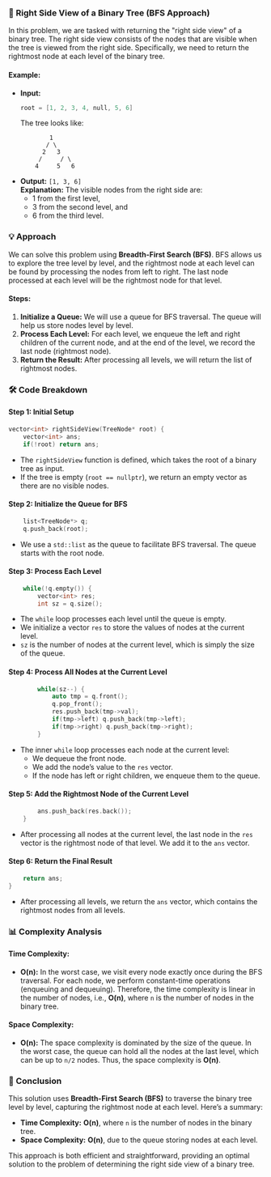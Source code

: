 ### 🌟 Right Side View of a Binary Tree (BFS Approach)

In this problem, we are tasked with returning the "right side view" of a binary tree. The right side view consists of the nodes that are visible when the tree is viewed from the right side. Specifically, we need to return the rightmost node at each level of the binary tree.

#### Example:
- **Input:**  
  ```cpp
  root = [1, 2, 3, 4, null, 5, 6]
  ```
  The tree looks like:
  ```
          1
         / \
        2   3
       /     / \
      4     5   6
  ```
- **Output:** `[1, 3, 6]`  
  **Explanation:** The visible nodes from the right side are:
  - 1 from the first level,
  - 3 from the second level, and
  - 6 from the third level.

### 💡 Approach

We can solve this problem using **Breadth-First Search (BFS)**. BFS allows us to explore the tree level by level, and the rightmost node at each level can be found by processing the nodes from left to right. The last node processed at each level will be the rightmost node for that level.

#### Steps:
1. **Initialize a Queue:** We will use a queue for BFS traversal. The queue will help us store nodes level by level.
2. **Process Each Level:** For each level, we enqueue the left and right children of the current node, and at the end of the level, we record the last node (rightmost node).
3. **Return the Result:** After processing all levels, we will return the list of rightmost nodes.

### 🛠 Code Breakdown

#### Step 1: Initial Setup
```cpp
vector<int> rightSideView(TreeNode* root) {
    vector<int> ans;
    if(!root) return ans;
```
- The `rightSideView` function is defined, which takes the root of a binary tree as input.
- If the tree is empty (`root == nullptr`), we return an empty vector as there are no visible nodes.

#### Step 2: Initialize the Queue for BFS
```cpp
    list<TreeNode*> q;
    q.push_back(root);
```
- We use a `std::list` as the queue to facilitate BFS traversal. The queue starts with the root node.

#### Step 3: Process Each Level
```cpp
    while(!q.empty()) {
        vector<int> res;
        int sz = q.size();
```
- The `while` loop processes each level until the queue is empty.
- We initialize a vector `res` to store the values of nodes at the current level.
- `sz` is the number of nodes at the current level, which is simply the size of the queue.

#### Step 4: Process All Nodes at the Current Level
```cpp
        while(sz--) {
            auto tmp = q.front();
            q.pop_front();
            res.push_back(tmp->val);
            if(tmp->left) q.push_back(tmp->left);
            if(tmp->right) q.push_back(tmp->right);
        }
```
- The inner `while` loop processes each node at the current level:
  - We dequeue the front node.
  - We add the node’s value to the `res` vector.
  - If the node has left or right children, we enqueue them to the queue.

#### Step 5: Add the Rightmost Node of the Current Level
```cpp
        ans.push_back(res.back());
    }
```
- After processing all nodes at the current level, the last node in the `res` vector is the rightmost node of that level. We add it to the `ans` vector.

#### Step 6: Return the Final Result
```cpp
    return ans;
}
```
- After processing all levels, we return the `ans` vector, which contains the rightmost nodes from all levels.

### 📊 Complexity Analysis

#### Time Complexity:
- **O(n):** In the worst case, we visit every node exactly once during the BFS traversal. For each node, we perform constant-time operations (enqueuing and dequeuing). Therefore, the time complexity is linear in the number of nodes, i.e., **O(n)**, where `n` is the number of nodes in the binary tree.

#### Space Complexity:
- **O(n):** The space complexity is dominated by the size of the queue. In the worst case, the queue can hold all the nodes at the last level, which can be up to `n/2` nodes. Thus, the space complexity is **O(n)**.

### 🚀 Conclusion

This solution uses **Breadth-First Search (BFS)** to traverse the binary tree level by level, capturing the rightmost node at each level. Here’s a summary:

- **Time Complexity:** **O(n)**, where `n` is the number of nodes in the binary tree.
- **Space Complexity:** **O(n)**, due to the queue storing nodes at each level.

This approach is both efficient and straightforward, providing an optimal solution to the problem of determining the right side view of a binary tree.